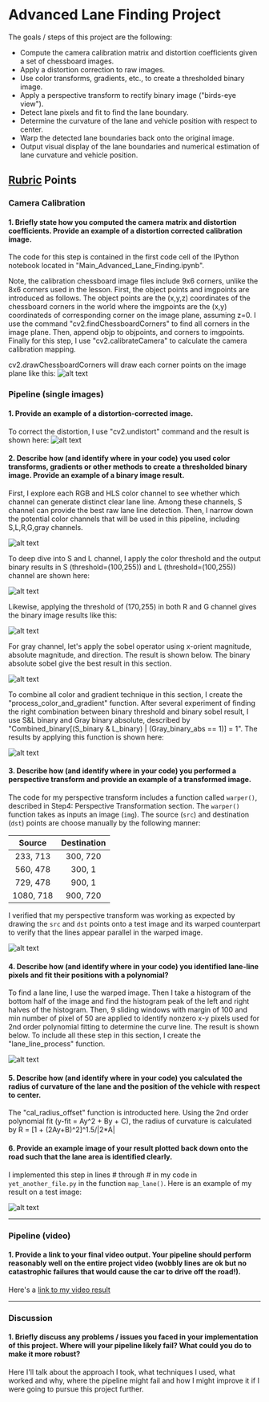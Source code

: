 # Advanced Lane Finding Project

The goals / steps of this project are the following:

* Compute the camera calibration matrix and distortion coefficients given a set of chessboard images.
* Apply a distortion correction to raw images.
* Use color transforms, gradients, etc., to create a thresholded binary image.
* Apply a perspective transform to rectify binary image ("birds-eye view").
* Detect lane pixels and fit to find the lane boundary.
* Determine the curvature of the lane and vehicle position with respect to center.
* Warp the detected lane boundaries back onto the original image.
* Output visual display of the lane boundaries and numerical estimation of lane curvature and vehicle position.

[//]: # (Image References)

[image1]:  ./pic_writeup/pic1_chessboard_cal.png        "Camera Calibration"
[image2]:  ./pic_writeup/pic2_dis_vs_undist.png         "Distortion Correction"
[image3]:  ./pic_writeup/pic3_color_channels.png        "Explore Color Channel"
[image4]:  ./pic_writeup/pic4_S_L_threshold.png         "S-L Threshold"
[image5]:  ./pic_writeup/pic5_R_G_threshold.png         "R-G Threshold"
[image6]:  ./pic_writeup/pic6_gray_threshold.png        "Gray Sobel Threshold"
[image7]:  ./pic_writeup/pic7_color_and_threshold.png   "Color and Threshold Process"
[image8]:  ./pic_writeup/pic8_warped_img.png            "Warped Image"
[image9]:  ./pic_writeup/pic9_hist.png                  "Histogram X"
[image10]: ./pic_writeup/pic10_window.png               "Lane Line Curve Fitting (Window)"
[image11]: ./pic_writeup/pic11_window2.png              "Lane Line Curve Fitting (Filled-In Window)"
[image12]: ./pic_writeup/pic12_org_vs_final.png         "Original vs Final Image"

[video1]: ./project_video_output.mp4 "Video"

## [Rubric](https://review.udacity.com/#!/rubrics/571/view) Points



### Camera Calibration

#### 1. Briefly state how you computed the camera matrix and distortion coefficients. Provide an example of a distortion corrected calibration image.

The code for this step is contained in the first code cell of the IPython notebook located in "Main_Advanced_Lane_Finding.ipynb".  

Note, the calibration chessboard image files include 9x6 corners, unlike the 8x6 corners used in the lesson. First, the object points and imgpoints are introduced as follows. The object points are the (x,y,z) coordinates of the chessboard corners in the world where the imgpoints are the (x,y) coordinateds of corresponding corner on the image plane, assuming z=0. I use the command "cv2.findChessboardCorners" to find all corners in the image plane. Then, append objp to objpoints, and corners to imgpoints. Finally for this step, I use "cv2.calibrateCamera" to calculate the camera calibration mapping. 

cv2.drawChessboardCorners will draw each corner points on the image plane like this:
![alt text][image1]

### Pipeline (single images)

#### 1. Provide an example of a distortion-corrected image.

To correct the distortion, I use "cv2.undistort" command and the result is shown here:
![alt text][image2]

#### 2. Describe how (and identify where in your code) you used color transforms, gradients or other methods to create a thresholded binary image.  Provide an example of a binary image result.

First, I explore each RGB and HLS color channel to see whether which channel can generate distinct clear lane line. Among these channels, S channel can provide the best raw lane line detection. Then, I narrow down the potential color channels that will be used in this pipeline, including S,L,R,G,gray channels.

![alt text][image3]

To deep dive into S and L channel, I apply the color threshold and the output binary results in S (threshold=(100,255)) and L (threshold=(100,255)) channel are shown here:

![alt text][image4]

Likewise, applying the threshold of (170,255) in both R and G channel gives the binary image results like this:

![alt text][image5]

For gray channel, let's apply the sobel operator using x-orient magnitude, absolute magnitude, and direction. The result is shown below. The binary absolute sobel give the best result in this section.

![alt text][image6]

To combine all color and gradient technique in this section, I create the "process_color_and_gradient" function. After several experiment of finding the right combination between binary threshold and binary sobel result, I use S&L binary and Gray binary absolute, described by "Combined_binary[(S_binary & L_binary) | (Gray_binary_abs == 1)] = 1". The results by applying this function is shown here:

![alt text][image7]


#### 3. Describe how (and identify where in your code) you performed a perspective transform and provide an example of a transformed image.

The code for my perspective transform includes a function called `warper()`, described in Step4: Perspective Transformation section.  The `warper()` function takes as inputs an image (`img`). The source (`src`) and destination (`dst`) points are choose manually by the following manner:


| Source        | Destination   | 
|:-------------:|:-------------:| 
| 233, 713      | 300, 720      | 
| 560, 478      | 300, 1        |
| 729, 478      | 900, 1        |
| 1080, 718     | 900, 720      |

I verified that my perspective transform was working as expected by drawing the `src` and `dst` points onto a test image and its warped counterpart to verify that the lines appear parallel in the warped image.

![alt text][image8]

#### 4. Describe how (and identify where in your code) you identified lane-line pixels and fit their positions with a polynomial?

To find a lane line, I use the warped image. Then I take a histogram of the bottom half of the image and find the histogram peak of the left and right halves of the histogram. Then, 9 sliding windows with margin of 100 and min number of pixel of 50 are applied to identify nonzero x-y pixels used for 2nd order polynomial fitting to determine the curve line. The result is shown below. To include all these step in this section, I create the "lane_line_process" function.

![alt text][image10]

#### 5. Describe how (and identify where in your code) you calculated the radius of curvature of the lane and the position of the vehicle with respect to center.

The "cal_radius_offset" function is introducted here. Using the 2nd order polynomial fit (y-fit = Ay^2 + By + C), the radius of curvature is calculated by R = [1 + (2Ay+B)^2]^1.5/|2*A|

#### 6. Provide an example image of your result plotted back down onto the road such that the lane area is identified clearly.

I implemented this step in lines # through # in my code in `yet_another_file.py` in the function `map_lane()`.  Here is an example of my result on a test image:

![alt text][image6]

---

### Pipeline (video)

#### 1. Provide a link to your final video output.  Your pipeline should perform reasonably well on the entire project video (wobbly lines are ok but no catastrophic failures that would cause the car to drive off the road!).

Here's a [link to my video result](./project_video.mp4)

---

### Discussion

#### 1. Briefly discuss any problems / issues you faced in your implementation of this project.  Where will your pipeline likely fail?  What could you do to make it more robust?

Here I'll talk about the approach I took, what techniques I used, what worked and why, where the pipeline might fail and how I might improve it if I were going to pursue this project further.  
